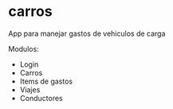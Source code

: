 # carros
App para manejar gastos de vehiculos de carga

Modulos:
- Login
- Carros
- Items de gastos
- Viajes
- Conductores
